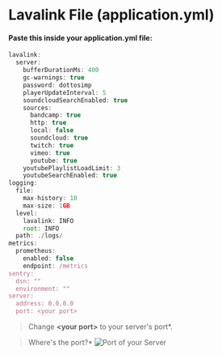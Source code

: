 # Lavalink File (application.yml)
#### Paste this inside your application.yml file:
```js
lavalink:
  server:
    bufferDurationMs: 400
    gc-warnings: true
    password: dottosimp
    playerUpdateInterval: 5
    soundcloudSearchEnabled: true
    sources:
      bandcamp: true
      http: true
      local: false
      soundcloud: true
      twitch: true
      vimeo: true
      youtube: true
    youtubePlaylistLoadLimit: 3
    youtubeSearchEnabled: true
logging:
  file:
    max-history: 10
    max-size: 1GB
  level:
    lavalink: INFO
    root: INFO
  path: ./logs/
metrics:
  prometheus:
    enabled: false
    endpoint: /metrics
sentry:
  dsn: ""
  environment: ""
server:
  address: 0.0.0.0
  port: <your port>
```
> Change **\<your port\>** to your server's port*.


> Where's the port?*
> ![Port of your Server](https://media.discordapp.net/attachments/898041892279836692/898586887218954320/1634310136.jpg) 
